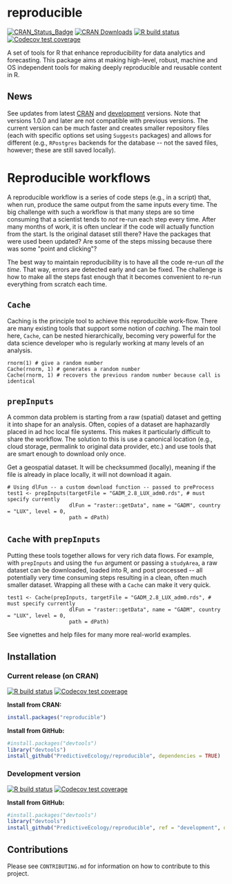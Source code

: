 # reproducible

<!-- badges: start -->
[![CRAN_Status_Badge](https://www.r-pkg.org/badges/version/reproducible)](https://cran.r-project.org/package=reproducible)
[![CRAN Downloads](https://cranlogs.r-pkg.org/badges/grand-total/reproducible)](https://cran.r-project.org/package=reproducible)
[![R build status](https://github.com/PredictiveEcology/reproducible/workflows/R-CMD-check/badge.svg)](https://github.com/PredictiveEcology/reproducible/actions)
[![Codecov test coverage](https://codecov.io/gh/PredictiveEcology/reproducible/branch/master/graph/badge.svg)](https://codecov.io/gh/PredictiveEcology/reproducible?branch=master)
<!-- badges: end -->

A set of tools for R that enhance reproducibility for data analytics and forecasting.
This package aims at making high-level, robust, machine and OS independent tools for making deeply reproducible and reusable content in R.

## News

See updates from latest [CRAN](https://cran.r-project.org/package=reproducible) and [development](https://github.com/PredictiveEcology/reproducible/blob/development/NEWS.md) versions.
Note that versions 1.0.0 and later are not compatible with previous versions.
The current version can be much faster and creates smaller repository files (each with specific options set using `Suggests` packages) and allows for different (e.g., `RPostgres` backends for the database -- not the saved files, however; these are still saved locally).

# Reproducible workflows

A reproducible workflow is a series of code steps (e.g., in a script) that, when run, produce the same output from the same inputs every time. The big challenge with such a workflow is that many steps are so time consuming that a scientist tends to _not_ re-run each step every time. After many months of work, it is often unclear if the code will actually function from the start. Is the original dataset still there? Have the packages that were used been updated? Are some of the steps missing because there was some "point and clicking"? 

The best way to maintain reproducibility is to have all the code re-run _all the time_. That way, errors are detected early and can be fixed. The challenge is how to make all the steps fast enough that it becomes convenient to re-run everything from scratch each time.

## `Cache`

Caching is the principle tool to achieve this reproducible work-flow. There are many existing tools that support some notion of _caching_. The main tool here, `Cache`, can be nested hierarchically, becoming very powerful for the data science developer who is regularly working at many levels of an analysis.

```
rnorm(1) # give a random number
Cache(rnorm, 1) # generates a random number
Cache(rnorm, 1) # recovers the previous random number because call is identical
```

## `prepInputs`

A common data problem is starting from a raw (spatial) dataset and getting it into shape for an analysis. Often, copies of a dataset are haphazardly placed in ad hoc local file systems. This makes it particularly difficult to share the workflow. The solution to this is use a canonical location (e.g., cloud storage, permalink to original data provider, etc.) and use tools that are smart enough to download only once.

Get a geospatial dataset. It will be checksummed (locally), meaning if the file is already in place locally, it will not download it again. 

```
# Using dlFun -- a custom download function -- passed to preProcess
test1 <- prepInputs(targetFile = "GADM_2.8_LUX_adm0.rds", # must specify currently
                    dlFun = "raster::getData", name = "GADM", country = "LUX", level = 0,
                    path = dPath)
```

## `Cache` with `prepInputs`

Putting these tools together allows for very rich data flows. For example, with `prepInputs` and using the `fun` argument or passing a `studyArea`, a raw dataset can be downloaded, loaded into R, and post processed -- all potentially very time consuming steps resulting in a clean, often much smaller dataset. Wrapping all these with a `Cache` can make it very quick.

```
test1 <- Cache(prepInputs, targetFile = "GADM_2.8_LUX_adm0.rds", # must specify currently
                    dlFun = "raster::getData", name = "GADM", country = "LUX", level = 0,
                    path = dPath)
```                    


See vignettes and help files for many more real-world examples.


## Installation

### Current release (on CRAN)

[![R build status](https://github.com/PredictiveEcology/reproducible/workflows/R-CMD-check/badge.svg?branch=master)](https://github.com/PredictiveEcology/reproducible/actions)
[![Codecov test coverage](https://codecov.io/gh/PredictiveEcology/reproducible/branch/master/graph/badge.svg)](https://codecov.io/gh/PredictiveEcology/reproducible?branch=master)

**Install from CRAN:**

```r
install.packages("reproducible")
```

**Install from GitHub:**
    
```r
#install.packages("devtools")
library("devtools")
install_github("PredictiveEcology/reproducible", dependencies = TRUE) 
```

### Development version

[![R build status](https://github.com/PredictiveEcology/reproducible/workflows/R-CMD-check/badge.svg?branch=development)](https://github.com/PredictiveEcology/reproducible/actions)
[![Codecov test coverage](https://codecov.io/gh/PredictiveEcology/reproducible/branch/development/graph/badge.svg)](https://codecov.io/gh/PredictiveEcology/reproducible?branch=development)

**Install from GitHub:**

```r
#install.packages("devtools")
library("devtools")
install_github("PredictiveEcology/reproducible", ref = "development", dependencies = TRUE) 
```

## Contributions

Please see `CONTRIBUTING.md` for information on how to contribute to this project.
